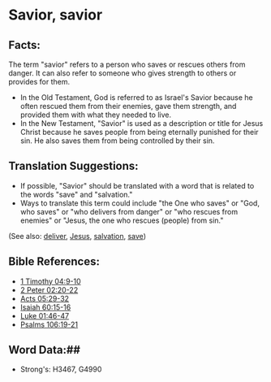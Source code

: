 # Savior, savior #

## Facts: ##

The term "savior" refers to a person who saves or rescues others from danger. It can also refer to someone who gives strength to others or provides for them.

* In the Old Testament, God is referred to as Israel's Savior because he often rescued them from their enemies, gave them strength, and provided them with what they needed to live.
* In the New Testament, "Savior" is used as a description or title for Jesus Christ because he saves people from being eternally punished for their sin. He also saves them from being controlled by their sin.

## Translation Suggestions: ##

* If possible, "Savior" should be translated with a word that is related to the words "save" and "salvation."
* Ways to translate this term could include "the One who saves" or "God, who saves" or "who delivers from danger" or "who rescues from enemies" or "Jesus, the one who rescues (people) from sin."

(See also: [deliver](../kt/deliverer.md), [Jesus](../kt/jesus.md), [salvation](../kt/salvation.md), [save](../kt/save.md))

## Bible References: ##

* [1 Timothy 04:9-10](rc://en/tn/help/1ti/04/09)
* [2 Peter 02:20-22](rc://en/tn/help/2pe/02/20)
* [Acts 05:29-32](rc://en/tn/help/act/05/29)
* [Isaiah 60:15-16](rc://en/tn/help/isa/60/15)
* [Luke 01:46-47](rc://en/tn/help/luk/01/46)
* [Psalms 106:19-21](rc://en/tn/help/psa/106/019)


## Word Data:##

* Strong's: H3467, G4990

